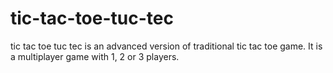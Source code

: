 # tic-tac-toe-tuc-tec
tic tac toe tuc tec is an advanced version of traditional tic tac toe game. It is a multiplayer game with 1, 2 or 3 players.
